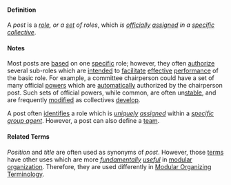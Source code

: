 #### Definition

A *post* is a *[role](https://github.com/gcassel/Modular-Organization-Terminology/blob/master/terms/role.md), or a [set](https://github.com/gcassel/Modular-Organizing-Terminology/blob/master/terms/set.md) of roles*, which *is [officially](https://github.com/gcassel/Modular-Organizing-Terminology/blob/master/terms/official.md) [assigned](https://github.com/gcassel/Modular-Organizing-Terminology/blob/master/terms/assign.md) in a [specific](https://github.com/gcassel/Modular-Organizing-Terminology/blob/master/terms/specific.md) [collective](https://github.com/gcassel/Modular-Organizing-Terminology/blob/master/compound-terms/group-agent.md)*.

#### Notes

Most posts are [based](https://github.com/gcassel/Modular-Organizing-Terminology/blob/master/terms/base.md) on one [specific](https://github.com/gcassel/Modular-Organizing-Terminology/blob/master/terms/specific.md) role; however, they often [authorize](https://github.com/gcassel/Modular-Organizing-Terminology/blob/master/terms/authorize.md) several sub-roles which are [intended](https://github.com/gcassel/Modular-Organizing-Terminology/blob/master/terms/intend.md) to [facilitate](https://github.com/gcassel/Modular-Organizing-Terminology/blob/master/terms/facilitate.md) [effective](https://github.com/gcassel/Modular-Organizing-Terminology/blob/master/terms/effective.md) [performance](perform.md) of the basic role.  For example, a committee chairperson could have a set of many official [powers](https://github.com/gcassel/Modular-Organizing-Terminology/blob/master/terms/power.md) which are [automatically](https://github.com/gcassel/Modular-Organizing-Terminology/blob/master/terms/automate.md) authorized by the chairperson post.  Such sets of official powers, while common, are often un[stable](https://github.com/gcassel/Modular-Organizing-Terminology/blob/master/terms/stability.md), and are frequently [modified](https://github.com/gcassel/Modular-Organizing-Terminology/blob/master/terms/modify.md) as collectives [develop](https://github.com/gcassel/Modular-Organizing-Terminology/blob/master/terms/develop.md).

A post often [identifies](https://github.com/gcassel/Modular-Organization-Terminology/blob/master/terms/identify.md) a role which is *[uniquely](https://github.com/gcassel/Modular-Organization-Terminology/blob/master/terms/unique.md) [assigned](https://github.com/gcassel/Modular-Organization-Terminology/blob/master/terms/assignment.md)* within a *[specific](https://github.com/gcassel/Modular-Organization-Terminology/blob/master/terms/specific.md) [group agent](https://github.com/gcassel/Modular-Organization-Terminology/blob/master/compound-terms/group-agent.md)*. However, a post can also define a [team](https://github.com/gcassel/Modular-Organization-Terminology/blob/master/terms/team.md).

#### Related Terms

*Position* and *title* are often used as synonyms of *post*.  However, those [terms](https://github.com/gcassel/Modular-Organization-Terminology/blob/master/terms/term.md) have other uses which are more *[fundamentally](https://github.com/gcassel/Modular-Organization-Terminology/blob/master/terms/base.md) [useful](https://github.com/gcassel/Modular-Organization-Terminology/blob/master/terms/use.md)* in [modular](https://github.com/gcassel/Modular-Organization-Terminology/blob/master/terms/modular.md) [organization](https://github.com/gcassel/Modular-Organization-Terminology/blob/master/terms/organization.md).  Therefore, they are used differently in [Modular Organizing Terminology](https://github.com/gcassel/Modular-Organization-Terminology).
